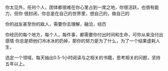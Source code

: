 你太见外，任何个人，团体都很难在你心里占到一席之地，你很活跃，也很有能力，但你
很封闭，你总是在自己的世界里，想自己的，做自己的

你的战友甚至你的敌人，需要你去理解，融洽，经历

你经历的每个地方，每个人，每件事，都需要你付出时间和生命，可你从来没付出感情
你总是把他们冷冰冰的扔掉，那你的努力是为了什么，为了一个结果虚耗人生，


选定一个领域，每天抽出0.5-1小时阅读与之相关的书籍，思考相关的问题，坚持五年以上。
